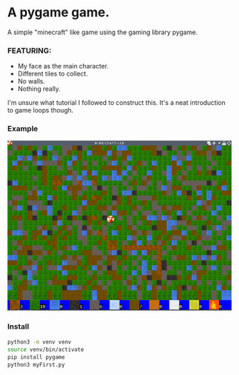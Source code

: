 # A pygame game.
A simple "minecraft" like game using the gaming library pygame.

### FEATURING:

- My face as the main character.
- Different tiles to collect.
- No walls.
- Nothing really.

I'm unsure what tutorial I followed to construct this. It's a neat introduction to game loops though.

### Example
![pycraft example](pycraft_example.png)

### Install
```bash
python3 -m venv venv
source venv/bin/activate
pip install pygame
python3 myFirst.py 
```

